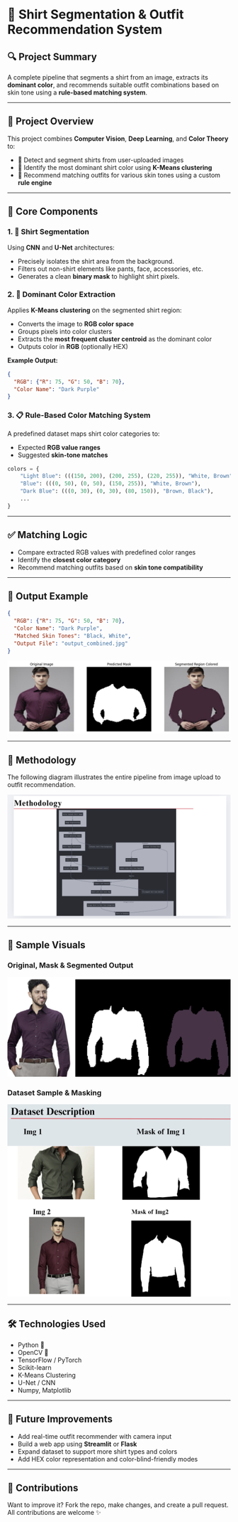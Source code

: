 
# 👕 Shirt Segmentation & Outfit Recommendation System

## 🔍 Project Summary
A complete pipeline that segments a shirt from an image, extracts its **dominant color**, and recommends suitable outfit combinations based on skin tone using a **rule-based matching system**.

---

## 📌 Project Overview
This project combines **Computer Vision**, **Deep Learning**, and **Color Theory** to:

- 🎯 Detect and segment shirts from user-uploaded images  
- 🎨 Identify the most dominant shirt color using **K-Means clustering**  
- 👤 Recommend matching outfits for various skin tones using a custom **rule engine**

---

## 🧠 Core Components

### 1. 🧥 Shirt Segmentation
Using **CNN** and **U-Net** architectures:
- Precisely isolates the shirt area from the background.
- Filters out non-shirt elements like pants, face, accessories, etc.
- Generates a clean **binary mask** to highlight shirt pixels.

### 2. 🎨 Dominant Color Extraction
Applies **K-Means clustering** on the segmented shirt region:
- Converts the image to **RGB color space**
- Groups pixels into color clusters
- Extracts the **most frequent cluster centroid** as the dominant color
- Outputs color in **RGB** (optionally HEX)

**Example Output:**
```json
{
  "RGB": {"R": 75, "G": 50, "B": 70},
  "Color Name": "Dark Purple"
}
```

### 3. 📋 Rule-Based Color Matching System
A predefined dataset maps shirt color categories to:
- Expected **RGB value ranges**
- Suggested **skin-tone matches**

```python
colors = {
    "Light Blue": (((150, 200), (200, 255), (220, 255)), "White, Brown"),
    "Blue": (((0, 50), (0, 50), (150, 255)), "White, Brown"),
    "Dark Blue": (((0, 30), (0, 30), (80, 150)), "Brown, Black"),
    ...
}
```

---

## ✅ Matching Logic
- Compare extracted RGB values with predefined color ranges  
- Identify the **closest color category**  
- Recommend matching outfits based on **skin tone compatibility**

---

## 💾 Output Example
```json
{
  "RGB": {"R": 75, "G": 50, "B": 70},
  "Color Name": "Dark Purple",
  "Matched Skin Tones": "Black, White",
  "Output File": "output_combined.jpg"
}
```

![Output Sample](./3e76a21a-fdd4-432f-a03f-c0e64e3ce817.jpg)

---

## 🧬 Methodology
The following diagram illustrates the entire pipeline from image upload to outfit recommendation.

![Methodology](./6d0dde85-93d8-4e0b-b2cf-43d1550e3016.png)

---

## 🧪 Sample Visuals

### Original, Mask & Segmented Output

![Segmentation Result](./f1e6f788-166b-42b6-8194-07c14ff46490.png)

### Dataset Sample & Masking

![Dataset Description](./f2f2af19-3394-4ab2-8f63-61f95c5a65fe.png)

---

## 🛠️ Technologies Used
- Python 🐍  
- OpenCV 🎥  
- TensorFlow / PyTorch  
- Scikit-learn  
- K-Means Clustering  
- U-Net / CNN  
- Numpy, Matplotlib

---

## 🚀 Future Improvements
- Add real-time outfit recommender with camera input  
- Build a web app using **Streamlit** or **Flask**  
- Expand dataset to support more shirt types and colors  
- Add HEX color representation and color-blind-friendly modes

---

## 🙌 Contributions
Want to improve it? Fork the repo, make changes, and create a pull request. All contributions are welcome ✨
